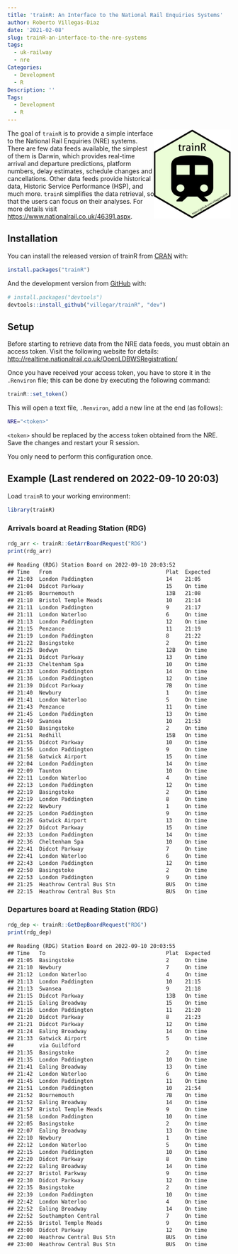 ```yaml
---
title: 'trainR: An Interface to the National Rail Enquiries Systems'
author: Roberto Villegas-Diaz
date: '2021-02-08'
slug: trainR-an-interface-to-the-nre-systems
tags:
  - uk-railway
  - nre
Categories:
  - Development
  - R
Description: ''
Tags:
  - Development
  - R
---
```


<img src="https://raw.githubusercontent.com/villegar/trainR/main/inst/images/logo.png" alt="logo" align="right" height=200px/>

The goal of `trainR` is to provide a simple interface to the 
National Rail Enquiries (NRE) systems. There are few data feeds 
available, the simplest of them is Darwin, which provides real-time 
arrival and departure predictions, platform numbers, delay estimates, 
schedule changes and cancellations. Other data feeds provide historical 
data, Historic Service Performance (HSP), and much more. `trainR` 
simplifies the data retrieval, so that the users can focus on their 
analyses. For more details visit 
https://www.nationalrail.co.uk/46391.aspx.

## Installation

You can install the released version of trainR from [CRAN](https://CRAN.R-project.org) with:

``` r
install.packages("trainR")
```

And the development version from [GitHub](https://github.com/) with:

``` r
# install.packages("devtools")
devtools::install_github("villegar/trainR", "dev")
```

## Setup
Before starting to retrieve data from the NRE data feeds, you must obtain an access token. 
Visit the following website for details: http://realtime.nationalrail.co.uk/OpenLDBWSRegistration/

Once you have received your access token, you have to store it in the `.Renviron` file; this can be 
done by executing the following command:


```r
trainR::set_token()
```

This will open a text file, `.Renviron`, add a new line at the end (as follows):

```bash
NRE="<token>"
```

`<token>` should be replaced by the access token obtained from the NRE. Save the changes and restart 
your R session.

You only need to perform this configuration once.

## Example (Last rendered on 2022-09-10 20:03)

Load `trainR` to your working environment:

```r
library(trainR)
```

### Arrivals board at Reading Station (RDG)


```r
rdg_arr <- trainR::GetArrBoardRequest("RDG")
print(rdg_arr)
```

```
## Reading (RDG) Station Board on 2022-09-10 20:03:52
## Time   From                                    Plat  Expected
## 21:03  London Paddington                       14    21:05
## 21:04  Didcot Parkway                          15    On time
## 21:05  Bournemouth                             13B   21:08
## 21:10  Bristol Temple Meads                    10    21:14
## 21:11  London Paddington                       9     21:17
## 21:11  London Waterloo                         6     On time
## 21:13  London Paddington                       12    On time
## 21:15  Penzance                                11    21:19
## 21:19  London Paddington                       8     21:22
## 21:22  Basingstoke                             2     On time
## 21:25  Bedwyn                                  12B   On time
## 21:31  Didcot Parkway                          13    On time
## 21:33  Cheltenham Spa                          10    On time
## 21:33  London Paddington                       14    On time
## 21:36  London Paddington                       12    On time
## 21:39  Didcot Parkway                          7B    On time
## 21:40  Newbury                                 1     On time
## 21:41  London Waterloo                         5     On time
## 21:43  Penzance                                11    On time
## 21:45  London Paddington                       13    On time
## 21:49  Swansea                                 10    21:53
## 21:50  Basingstoke                             2     On time
## 21:51  Redhill                                 15B   On time
## 21:55  Didcot Parkway                          10    On time
## 21:56  London Paddington                       9     On time
## 21:58  Gatwick Airport                         15    On time
## 22:04  London Paddington                       14    On time
## 22:09  Taunton                                 10    On time
## 22:11  London Waterloo                         4     On time
## 22:13  London Paddington                       12    On time
## 22:19  Basingstoke                             2     On time
## 22:19  London Paddington                       8     On time
## 22:22  Newbury                                 1     On time
## 22:25  London Paddington                       9     On time
## 22:26  Gatwick Airport                         13    On time
## 22:27  Didcot Parkway                          15    On time
## 22:33  London Paddington                       14    On time
## 22:36  Cheltenham Spa                          10    On time
## 22:41  Didcot Parkway                          7     On time
## 22:41  London Waterloo                         6     On time
## 22:43  London Paddington                       12    On time
## 22:50  Basingstoke                             2     On time
## 22:53  London Paddington                       9     On time
## 21:25  Heathrow Central Bus Stn                BUS   On time
## 22:15  Heathrow Central Bus Stn                BUS   On time
```

### Departures board at Reading Station (RDG)


```r
rdg_dep <- trainR::GetDepBoardRequest("RDG")
print(rdg_dep)
```

```
## Reading (RDG) Station Board on 2022-09-10 20:03:55
## Time   To                                      Plat  Expected
## 21:05  Basingstoke                             2     On time
## 21:10  Newbury                                 7     On time
## 21:12  London Waterloo                         4     On time
## 21:13  London Paddington                       10    21:15
## 21:13  Swansea                                 9     21:18
## 21:15  Didcot Parkway                          13B   On time
## 21:15  Ealing Broadway                         15    On time
## 21:16  London Paddington                       11    21:20
## 21:20  Didcot Parkway                          8     21:23
## 21:21  Didcot Parkway                          12    On time
## 21:24  Ealing Broadway                         14    On time
## 21:33  Gatwick Airport                         5     On time
##        via Guildford                           
## 21:35  Basingstoke                             2     On time
## 21:35  London Paddington                       10    On time
## 21:41  Ealing Broadway                         13    On time
## 21:42  London Waterloo                         6     On time
## 21:45  London Paddington                       11    On time
## 21:51  London Paddington                       10    21:54
## 21:52  Bournemouth                             7B    On time
## 21:52  Ealing Broadway                         14    On time
## 21:57  Bristol Temple Meads                    9     On time
## 21:58  London Paddington                       10    On time
## 22:05  Basingstoke                             2     On time
## 22:07  Ealing Broadway                         13    On time
## 22:10  Newbury                                 1     On time
## 22:12  London Waterloo                         5     On time
## 22:15  London Paddington                       10    On time
## 22:20  Didcot Parkway                          8     On time
## 22:22  Ealing Broadway                         14    On time
## 22:27  Bristol Parkway                         9     On time
## 22:30  Didcot Parkway                          12    On time
## 22:35  Basingstoke                             2     On time
## 22:39  London Paddington                       10    On time
## 22:42  London Waterloo                         4     On time
## 22:52  Ealing Broadway                         14    On time
## 22:52  Southampton Central                     7     On time
## 22:55  Bristol Temple Meads                    9     On time
## 23:00  Didcot Parkway                          12    On time
## 22:00  Heathrow Central Bus Stn                BUS   On time
## 23:00  Heathrow Central Bus Stn                BUS   On time
```
